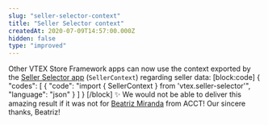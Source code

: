 ```yaml
---
slug: "seller-selector-context"
title: "Seller Selector context"
createdAt: 2020-07-09T14:57:00.000Z
hidden: false
type: "improved"
---
```


Other VTEX Store Framework apps can now use the context exported by the [Seller Selector app](https://vtex.io/docs/components/all/vtex.seller-selector/) (`SellerContext`) regarding seller data: 
[block:code]
{
  "codes": [
    {
      "code": "import { SellerContext } from 'vtex.seller-selector'",
      "language": "json"
    }
  ]
}
[/block]
:sparkles: We would not be able to deliver this amazing result if it was not for [Beatriz Miranda](https://github.com/BeatrizMiranda) from ACCT! Our sincere thanks, Beatriz!